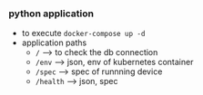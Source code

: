 ### python application  
* to execute `docker-compose up -d`
* application paths
  * `/` --> to check the db connection
  *  `/env` --> json, env of kubernetes container
  *  `/spec` --> spec of runnning device
  *  `/health` --> json, spec
